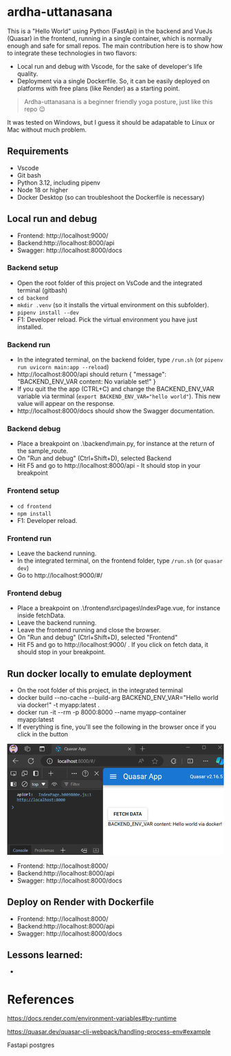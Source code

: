# ardha-uttanasana

This is a "Hello World" using Python (FastApi) in the backend and VueJs (Quasar) in the frontend, running in a single container, which is normally enough and safe for small repos. The main contribution here is to show how to integrate these technologies in two flavors:
- Local run and debug with Vscode, for the sake of developer's life quality.
- Deployment via a single Dockerfile. So, it can be easily deployed on platforms with free plans (like Render) as a starting point.

> Ardha-uttanasana is a beginner friendly yoga posture, just like this repo 😉

It was tested on Windows, but I guess it should be adapatable to Linux or Mac without much problem.

## Requirements
- Vscode
- Git bash
- Python 3.12, including pipenv
- Node 18 or higher
- Docker Desktop (so can troubleshoot the Dockerfile is necessary)

## Local run and debug

- Frontend: http://localhost:9000/ 
- Backend:http://localhost:8000/api
- Swagger: http://localhost:8000/docs

### Backend setup
- Open the root folder of this project on VsCode and the integrated terminal (gitbash)
- `cd backend`
- `mkdir .venv` (so it installs the virtual environment on this subfolder).
- `pipenv install --dev`
- F1: Developer reload. Pick the virtual environment you have just installed. 

### Backend run

- In the integrated terminal, on the backend folder, type `/run.sh` (or `pipenv run uvicorn main:app --reload`)
- http://localhost:8000/api should return
{
    "message": "BACKEND_ENV_VAR content: No variable set!"
}
- If you quit the the app (CTRL+C) and change the BACKEND_ENV_VAR variable via terminal (`export BACKEND_ENV_VAR="hello world"`). This new value will appear on the response.
- http://localhost:8000/docs should show the Swagger documentation.

### Backend debug

- Place a breakpoint on .\backend\main.py, for instance at the return of the sample_route.
- On "Run and debug" (Ctrl+Shift+D), selected Backend
- Hit F5 and go to http://localhost:8000/api - It should stop in your breakpoint

### Frontend setup
- `cd frontend`
- `npm install`
- F1: Developer reload. 

### Frontend run
- Leave the backend running. 
- In the integrated terminal, on the frontend folder, type `/run.sh` (or `quasar dev`)
- Go to http://localhost:9000/#/

### Frontend debug
- Place a breakpoint on .\frontend\src\pages\IndexPage.vue, for instance inside fetchData.
- Leave the backend running. 
- Leave the frontend running and close the browser.
- On "Run and debug" (Ctrl+Shift+D), selected "Frontend"
- Hit F5 and go to http://localhost:9000/ . If you click on fetch data, it should stop in your breakpoint.


## Run docker locally to emulate deployment
- On the root folder of this project, in the integrated terminal 
- docker build --no-cache --build-arg BACKEND_ENV_VAR="Hello world via docker!" -t myapp:latest .
- docker run -it --rm -p 8000:8000 --name myapp-container myapp:latest
- If everything is fine, you'll see the following in the browser once if you click in the button

![alt text](image.png)

- Frontend: http://localhost:8000/ 
- Backend:http://localhost:8000/api
- Swagger: http://localhost:8000/docs

## Deploy on Render with Dockerfile

- Frontend: http://localhost:8000/ 
- Backend:http://localhost:8000/api
- Swagger: http://localhost:8000/docs

## Lessons learned:

- 


# References

https://docs.render.com/environment-variables#by-runtime

https://quasar.dev/quasar-cli-webpack/handling-process-env#example

Fastapi postgres